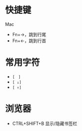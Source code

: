 # 快捷键

Mac
- Fn+→，跳到行尾
- Fn+←，跳到行首

# 常用字符
- `[　]`
- `[ ↓]`
- `[ ↑]`

# 浏览器
- CTRL+SHIFT+B 显示/隐藏书签栏
